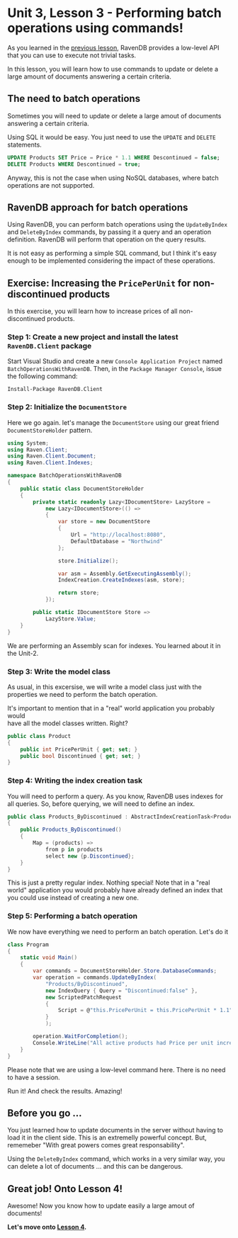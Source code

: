 # Unit 3, Lesson 3 - Performing batch operations using commands!

As you learned in the [previous lesson](../lesson2/README.md), RavenDB
provides a low-level API that you can use to execute not trivial tasks.

In this lesson, you will learn how to use commands to update or delete 
a large amount of documents answering a certain criteria.

## The need to batch operations 

Sometimes you will need to update or delete a large amout of documents 
answering a certain criteria. 

Using SQL it would be easy. You just need to use the `UPDATE` and `DELETE` 
statements.

````SQL
UPDATE Products SET Price = Price * 1.1 WHERE Descontinued = false;
DELETE Products WHERE Descontinued = true;
````

Anyway, this is not the case when using NoSQL databases, where batch 
operations are not supported.

## RavenDB approach for batch operations
Using RavenDB, you can perform batch operations using the `UpdateByIndex`
and `DeleteByIndex` commands, by passing it a query and 
an operation definition. RavenDB will perform that operation on the 
query results. 

It is not easy as performing a simple SQL command, but I think it's easy
enough to be implemented considering the impact of these operations.  

## Exercise: Increasing the `PricePerUnit` for non-discontinued products

In this exercise, you will learn how to increase prices of all 
non-discontinued products.

### Step 1: Create a new project and install the latest `RavenDB.Client` package

Start Visual Studio and create a new `Console Application Project` named
`BatchOperationsWithRavenDB`. Then, in the `Package Manager Console`, issue the following 
command: 

```Install-Package RavenDB.Client```

### Step 2: Initialize the `DocumentStore` 

Here we go again. let's manage the `DocumentStore` using our great friend `DocumentStoreHolder` pattern.  

````csharp
using System;
using Raven.Client;
using Raven.Client.Document;
using Raven.Client.Indexes;

namespace BatchOperationsWithRavenDB
{
    public static class DocumentStoreHolder
    {
        private static readonly Lazy<IDocumentStore> LazyStore =
            new Lazy<IDocumentStore>(() =>
            {
                var store = new DocumentStore
                {
                    Url = "http://localhost:8080",
                    DefaultDatabase = "Northwind"
                };

                store.Initialize();

                var asm = Assembly.GetExecutingAssembly();
                IndexCreation.CreateIndexes(asm, store);

                return store;
            });

        public static IDocumentStore Store =>
            LazyStore.Value;
    }
}
````

We are performing an Assembly scan for indexes. You learned about it in the 
Unit-2.

### Step 3: Write the model class

As usual, in this excersise, we will write a model class just with the properties 
we need to perform the batch operation.

It's important to mention that in a "real" world application you  probably would  
have all the model classes written. Right? 

````csharp
public class Product
{
    public int PricePerUnit { get; set; }
    public bool Discontinued { get; set; }
}
````

### Step 4: Writing the index creation task

You will need to perform a query. As you know, RavenDB uses indexes for all
queries. So, before querying, we will need to define an index.

````csharp
public class Products_ByDiscontinued : AbstractIndexCreationTask<Product>
{
    public Products_ByDiscontinued()
    {
        Map = (products) =>
            from p in products
            select new {p.Discontinued};
    }
}
````

This is just a pretty regular index. Nothing special! Note that in a "real world" application
you would probably have already defined an index that you could use instead 
of creating a new one.

### Step 5: Performing a batch operation

We now have everything we need to perform an batch operation. Let's do it

````csharp 
class Program
{
    static void Main()
    {
        var commands = DocumentStoreHolder.Store.DatabaseCommands;
        var operation = commands.UpdateByIndex(
            "Products/ByDiscontinued",
            new IndexQuery { Query = "Discontinued:false" },
            new ScriptedPatchRequest
            {
                Script = @"this.PricePerUnit = this.PricePerUnit * 1.1"
            }
            );

        operation.WaitForCompletion();
        Console.WriteLine("All active products had Price per unit increased in 10%");
    }
}
````

Please note that we are using a low-level command here. There is no need to have 
a session.

Run it! And check the results. Amazing!

## Before you go ...

You just learned how to update documents in the server without having to load
it in the client side. This is an extremelly powerful concept. But, rememeber 
"With great powers comes great responsability".

Using the `DeleteByIndex` command, which works in a very similar way, you can 
delete a lot of documents ... and this can be dangerous. 

## Great job! Onto Lesson 4!

Awesome! Now you know how to update easily a large amout of documents! 

**Let's move onto [Lesson 4](../lesson4/README.md).**
